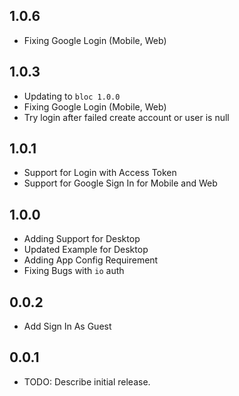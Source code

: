 ## 1.0.6

* Fixing Google Login (Mobile, Web)

## 1.0.3

* Updating to `bloc 1.0.0`
* Fixing Google Login (Mobile, Web)
* Try login after failed create account or user is null

## 1.0.1

* Support for Login with Access Token
* Support for Google Sign In for Mobile and Web

## 1.0.0

* Adding Support for Desktop
* Updated Example for Desktop
* Adding App Config Requirement
* Fixing Bugs with `io` auth

## 0.0.2

* Add Sign In As Guest

## 0.0.1

* TODO: Describe initial release.
